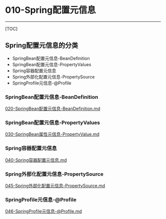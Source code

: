 # 010-Spring配置元信息

---

[TOC]

## Spring配置元信息的分类

- SpringBean配置元信息-BeanDefinition
- SpringBean配置元信息-PropertyValues
- Spring容器配置元信息
- Spring外部化配置元信息-PropertySource
- SpringProfile元信息-@Profile

### SpringBean配置元信息-BeanDefinition

 [020-SpringBean配置元信息-BeanDefinition.md](020-SpringBean配置元信息-BeanDefinition.md) 

### SpringBean配置元信息-PropertyValues

 [030-SpringBean属性元信息-PropertyValue.md](030-SpringBean属性元信息-PropertyValue.md) 

### Spring容器配置元信息

 [040-Spring容器配置元信息.md](040-Spring容器配置元信息.md) 

### Spring外部化配置元信息-PropertySource

 [045-Spring外部化配置元信息-PropertySource.md](045-Spring外部化配置元信息-PropertySource.md) 

### SpringProfile元信息-@Profile

 [046-SpringProfile元信息-@Profile.md](046-SpringProfile元信息-@Profile.md) 

